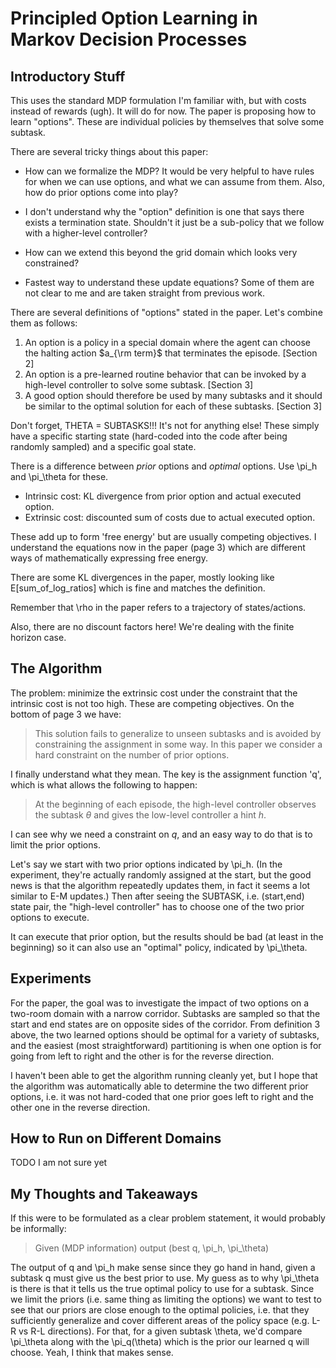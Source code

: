 # Principled Option Learning in Markov Decision Processes


## Introductory Stuff

This uses the standard MDP formulation I'm familiar with, but with costs instead
of rewards (ugh). It will do for now. The paper is proposing how to learn
"options". These are individual policies by themselves that solve some subtask.

There are several tricky things about this paper:

- How can we formalize the MDP? It would be very helpful to have rules for when
  we can use options, and what we can assume from them. Also, how do prior
  options come into play?
    
- I don't understand why the "option" definition is one that says there exists a
  termination state. Shouldn't it just be a sub-policy that we follow with a
  higher-level controller?

- How can we extend this beyond the grid domain which looks very constrained?

- Fastest way to understand these update equations? Some of them are not clear
  to me and are taken straight from previous work.

There are several definitions of "options" stated in the paper. Let's combine
them as follows:

1. An option is a policy in a special domain where the agent can choose the
   halting action $a_{\rm term}$ that terminates the episode. [Section 2]
2. An option is a pre-learned routine behavior that can be invoked by a
   high-level controller to solve some subtask. [Section 3]
3. A good option should therefore be used by many subtasks and it should be
   similar to the optimal solution for each of these subtasks. [Section 3]

Don't forget, THETA = SUBTASKS!!! It's not for anything else! These simply have
a specific starting state (hard-coded into the code after being randomly
sampled) and a specific goal state.

There is a difference between *prior* options and *optimal* options. Use \pi_h
and \pi_\theta for these.

- Intrinsic cost: KL divergence from prior option and actual executed option.
- Extrinsic cost: discounted sum of costs due to actual executed option.

These add up to form 'free energy' but are usually competing objectives. I
understand the equations now in the paper (page 3) which are different ways of
mathematically expressing free energy.

There are some KL divergences in the paper, mostly looking like
E[sum_of_log_ratios] which is fine and matches the definition.

Remember that \rho in the paper refers to a trajectory of states/actions.

Also, there are no discount factors here! We're dealing with the finite horizon
case.


## The Algorithm

The problem: minimize the extrinsic cost under the constraint that the intrinsic
cost is not too high. These are competing objectives. On the bottom of page 3 we
have:

> This solution fails to generalize to unseen subtasks and is avoided by
> constraining the assignment in some way. In this paper we consider a hard
> constraint on the number of prior options.

I finally understand what they mean. The key is the assignment function 'q',
which is what allows the following to happen:

> At the beginning of each episode, the high-level controller observes the
> subtask $\theta$ and gives the low-level controller a hint $h$.

I can see why we need a constraint on $q$, and an easy way to do that is to
limit the prior options.

Let's say we start with two prior options indicated by \pi_h. (In the
experiment, they're actually randomly assigned at the start, but the good news
is that the algorithm repeatedly updates them, in fact it seems a lot similar to
E-M updates.) Then after seeing the SUBTASK, i.e. (start,end) state pair, the
"high-level controller" has to choose one of the two prior options to execute.

It can execute that prior option, but the results should be bad (at least in the
beginning) so it can also use an "optimal" policy, indicated by \pi_\theta. 


## Experiments

For the paper, the goal was to investigate the impact of two options on a
two-room domain with a narrow corridor. Subtasks are sampled so that the start
and end states are on opposite sides of the corridor. From definition 3 above,
the two learned options should be optimal for a variety of subtasks, and the
easiest (most straightforward) partitioning is when one option is for going from
left to right and the other is for the reverse direction.

I haven't been able to get the algorithm running cleanly yet, but I hope that
the algorithm was automatically able to determine the two different prior options,
i.e. it was not hard-coded that one prior goes left to right and the other one
in the reverse direction.


## How to Run on Different Domains

TODO I am not sure yet


## My Thoughts and Takeaways

If this were to be formulated as a clear problem statement, it would probably
be informally:

> Given (MDP information) output (best q, \pi_h, \pi_\theta)

The output of q and \pi_h make sense since they go hand in hand, given a subtask
q must give us the best prior to use. My guess as to why \pi_\theta is there is
that it tells us the true optimal policy to use for a subtask. Since we limit
the priors (i.e. same thing as limiting the options) we want to test to see that
our priors are close enough to the optimal policies, i.e. that they sufficiently
generalize and cover different areas of the policy space (e.g. L-R vs R-L
directions). For that, for a given subtask \theta, we'd compare \pi_\theta along
with the \pi_q(\theta) which is the prior our learned q will choose. Yeah, I
think that makes sense.
